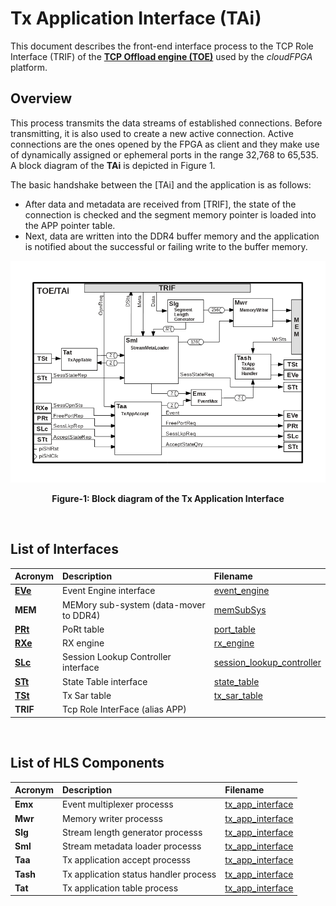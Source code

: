 # Tx Application Interface (TAi)
This document describes the front-end interface process to the TCP Role Interface (TRIF) of the **[TCP Offload engine (TOE)](./TOE.md)** used by the *cloudFPGA* platform. 

## Overview
This process transmits the data streams of established connections. Before transmitting, it is also used to create a new active connection. 
Active connections are the ones opened by the FPGA as client and they make use of dynamically assigned or ephemeral ports in the range 32,768 to
65,535. A block diagram of the **TAi** is depicted in Figure 1.

The basic handshake between the [TAi] and the application is as follows:
- After data and metadata are received from [TRIF], the state of the connection is checked and the segment memory pointer is loaded into
  the APP pointer table.
- Next, data are written into the DDR4 buffer memory and the application is notified about the successful or failing 
write to the buffer memory.
 
![Block diagram of the TOE/TAi](./images/Fig-TOE-TAi-Structure.bmp#center)
<p align="center"><b>Figure-1: Block diagram of the Tx Application Interface</b></p>
<br>

## List of Interfaces

| Acronym                    | Description                             | Filename
|:---------------------------|:----------------------------------------|:--------------
|  **[EVe](./EVe.md)**       | Event Engine interface                  | [event_engine](../../SRA/LIB/SHELL/LIB/hls/toe/src/event_engine/event_engine.cpp)
|  **MEM**                   | MEMory sub-system (data-mover to DDR4)  | [memSubSys](../../SRA/LIB/SHELL/LIB/hdl/mem/memSubSys.v)
|  **[PRt](./PRt.md)**       | PoRt table                              | [port_table](../../SRA/LIB/SHELL/LIB/hls/toe/src/port_table/port_table.cpp)
|  **[RXe](./RXe.md)**       | RX engine                               | [rx_engine](../../SRA/LIB/SHELL/LIB/hls/toe/src/rx_engine/src/rx_engine.cpp)
|  **[SLc](./SLc.md)**       | Session Lookup Controller interface     | [session_lookup_controller](../../SRA/LIB/SHELL/LIB/hls/toe/src/session_lookup_controller/session_lookup_controller.cpp)
|  **[STt](./STt.md)**       | State Table interface                   | [state_table](../../SRA/LIB/SHELL/LIB/hls/toe/src/state_table/state_table.cpp)  
|  **[TSt](./TSt.md)**       | Tx Sar table                            | [tx_sar_table](../../SRA/LIB/SHELL/LIB/hls/toe/src/tx_sar_table/tx_sar_table.cpp)
|  **TRIF**                  | Tcp Role InterFace (alias APP)          | 

<br>

## List of HLS Components

| Acronym         | Description                                           | Filename
|:----------------|:------------------------------------------------------|:--------------
| **Emx**         | Event multiplexer processs                            | [tx_app_interface](../../SRA/LIB/SHELL/LIB/hls/toe/src/tx_app_interface/tx_app_interface.cpp)
| **Mwr**         | Memory writer processs                                | [tx_app_interface](../../SRA/LIB/SHELL/LIB/hls/toe/src/tx_app_interface/tx_app_interface.cpp)
| **Slg**         | Stream length generator processs                      | [tx_app_interface](../../SRA/LIB/SHELL/LIB/hls/toe/src/tx_app_interface/tx_app_interface.cpp)
| **Sml**         | Stream metadata loader processs                       | [tx_app_interface](../../SRA/LIB/SHELL/LIB/hls/toe/src/tx_app_interface/tx_app_interface.cpp)
| **Taa**         | Tx application accept processs                        | [tx_app_interface](../../SRA/LIB/SHELL/LIB/hls/toe/src/tx_app_interface/tx_app_interface.cpp)
| **Tash**        | Tx application status handler process                 | [tx_app_interface](../../SRA/LIB/SHELL/LIB/hls/toe/src/tx_app_interface/tx_app_interface.cpp)
| **Tat**         | Tx application table process                          | [tx_app_interface](../../SRA/LIB/SHELL/LIB/hls/toe/src/tx_app_interface/tx_app_interface.cpp)

<br>
